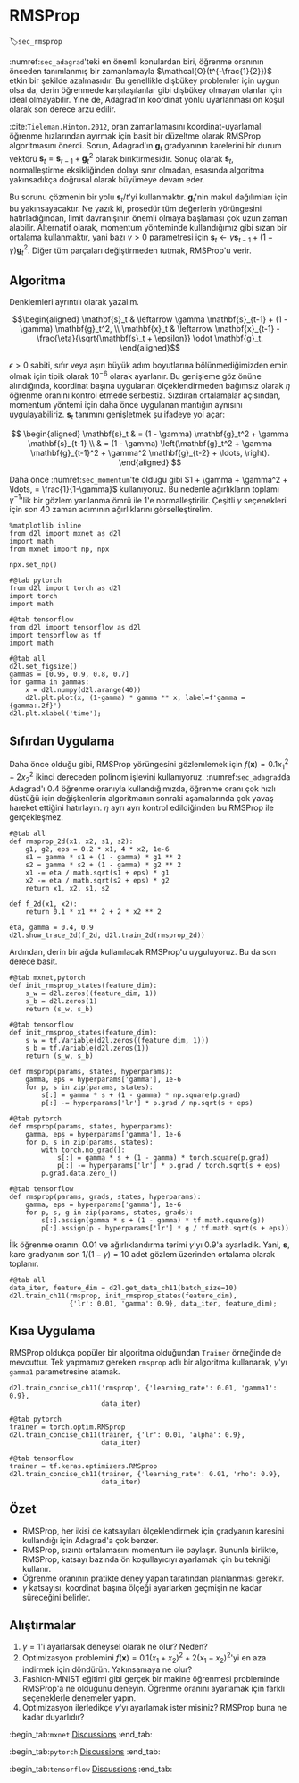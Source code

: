 # RMSProp
:label:`sec_rmsprop`

:numref:`sec_adagrad`'teki en önemli konulardan biri, öğrenme oranının önceden tanımlanmış bir zamanlamayla $\mathcal{O}(t^{-\frac{1}{2}})$ etkin bir şekilde azalmasıdır. Bu genellikle dışbükey problemler için uygun olsa da, derin öğrenmede karşılaşılanlar gibi dışbükey olmayan olanlar için ideal olmayabilir. Yine de, Adagrad'ın koordinat yönlü uyarlanması ön koşul olarak son derece arzu edilir. 

:cite:`Tieleman.Hinton.2012`, oran zamanlamasını koordinat-uyarlamalı öğrenme hızlarından ayırmak için basit bir düzeltme olarak RMSProp algoritmasını önerdi. Sorun, Adagrad'ın $\mathbf{g}_t$ gradyanının karelerini bir durum vektörü $\mathbf{s}_t = \mathbf{s}_{t-1} + \mathbf{g}_t^2$ olarak biriktirmesidir. Sonuç olarak $\mathbf{s}_t$, normalleştirme eksikliğinden dolayı sınır olmadan, esasında algoritma yakınsadıkça doğrusal olarak büyümeye devam eder.

Bu sorunu çözmenin bir yolu $\mathbf{s}_t / t$'yi kullanmaktır. $\mathbf{g}_t$'nin makul dağılımları için bu yakınsayacaktır. Ne yazık ki, prosedür tüm değerlerin yörüngesini hatırladığından, limit davranışının önemli olmaya başlaması çok uzun zaman alabilir. Alternatif olarak, momentum yönteminde kullandığımız gibi sızan bir ortalama kullanmaktır, yani bazı $\gamma > 0$ parametresi için $\mathbf{s}_t \leftarrow \gamma \mathbf{s}_{t-1} + (1-\gamma) \mathbf{g}_t^2$. Diğer tüm parçaları değiştirmeden tutmak, RMSProp'u verir.

## Algoritma

Denklemleri ayrıntılı olarak yazalım. 

$$\begin{aligned}
    \mathbf{s}_t & \leftarrow \gamma \mathbf{s}_{t-1} + (1 - \gamma) \mathbf{g}_t^2, \\
    \mathbf{x}_t & \leftarrow \mathbf{x}_{t-1} - \frac{\eta}{\sqrt{\mathbf{s}_t + \epsilon}} \odot \mathbf{g}_t.
\end{aligned}$$

$\epsilon > 0$ sabiti, sıfır veya aşırı büyük adım boyutlarına bölünmediğimizden emin olmak için tipik olarak $10^{-6}$ olarak ayarlanır. Bu genişleme göz önüne alındığında, koordinat başına uygulanan ölçeklendirmeden bağımsız olarak $\eta$ öğrenme oranını kontrol etmede serbestiz. Sızdıran ortalamalar açısından, momentum yöntemi için daha önce uygulanan mantığın aynısını uygulayabiliriz. $\mathbf{s}_t$ tanımını genişletmek şu ifadeye yol açar:

$$
\begin{aligned}
\mathbf{s}_t & = (1 - \gamma) \mathbf{g}_t^2 + \gamma \mathbf{s}_{t-1} \\
& = (1 - \gamma) \left(\mathbf{g}_t^2 + \gamma \mathbf{g}_{t-1}^2 + \gamma^2 \mathbf{g}_{t-2} + \ldots, \right).
\end{aligned}
$$

Daha önce :numref:`sec_momentum`'te olduğu gibi $1 + \gamma + \gamma^2 + \ldots, = \frac{1}{1-\gamma}$ kullanıyoruz. Bu nedenle ağırlıkların toplamı $\gamma^{-1}$'lik bir gözlem yarılanma ömrü ile $1$'e normalleştirilir. Çeşitli $\gamma$ seçenekleri için son 40 zaman adımının ağırlıklarını görselleştirelim.

```{.python .input}
%matplotlib inline
from d2l import mxnet as d2l
import math
from mxnet import np, npx

npx.set_np()
```

```{.python .input}
#@tab pytorch
from d2l import torch as d2l
import torch
import math
```

```{.python .input}
#@tab tensorflow
from d2l import tensorflow as d2l
import tensorflow as tf
import math
```

```{.python .input}
#@tab all
d2l.set_figsize()
gammas = [0.95, 0.9, 0.8, 0.7]
for gamma in gammas:
    x = d2l.numpy(d2l.arange(40))
    d2l.plt.plot(x, (1-gamma) * gamma ** x, label=f'gamma = {gamma:.2f}')
d2l.plt.xlabel('time');
```

## Sıfırdan Uygulama

Daha önce olduğu gibi, RMSProp yörüngesini gözlemlemek için $f(\mathbf{x})=0.1x_1^2+2x_2^2$ ikinci dereceden polinom işlevini kullanıyoruz. :numref:`sec_adagrad`da Adagrad'ı 0.4 öğrenme oranıyla kullandığımızda, öğrenme oranı çok hızlı düştüğü için değişkenlerin algoritmanın sonraki aşamalarında çok yavaş hareket ettiğini hatırlayın. $\eta$ ayrı ayrı kontrol edildiğinden bu RMSProp ile gerçekleşmez.

```{.python .input}
#@tab all
def rmsprop_2d(x1, x2, s1, s2):
    g1, g2, eps = 0.2 * x1, 4 * x2, 1e-6
    s1 = gamma * s1 + (1 - gamma) * g1 ** 2
    s2 = gamma * s2 + (1 - gamma) * g2 ** 2
    x1 -= eta / math.sqrt(s1 + eps) * g1
    x2 -= eta / math.sqrt(s2 + eps) * g2
    return x1, x2, s1, s2

def f_2d(x1, x2):
    return 0.1 * x1 ** 2 + 2 * x2 ** 2

eta, gamma = 0.4, 0.9
d2l.show_trace_2d(f_2d, d2l.train_2d(rmsprop_2d))
```

Ardından, derin bir ağda kullanılacak RMSProp'u uyguluyoruz. Bu da son derece basit.

```{.python .input}
#@tab mxnet,pytorch
def init_rmsprop_states(feature_dim):
    s_w = d2l.zeros((feature_dim, 1))
    s_b = d2l.zeros(1)
    return (s_w, s_b)
```

```{.python .input}
#@tab tensorflow
def init_rmsprop_states(feature_dim):
    s_w = tf.Variable(d2l.zeros((feature_dim, 1)))
    s_b = tf.Variable(d2l.zeros(1))
    return (s_w, s_b)
```

```{.python .input}
def rmsprop(params, states, hyperparams):
    gamma, eps = hyperparams['gamma'], 1e-6
    for p, s in zip(params, states):
        s[:] = gamma * s + (1 - gamma) * np.square(p.grad)
        p[:] -= hyperparams['lr'] * p.grad / np.sqrt(s + eps)
```

```{.python .input}
#@tab pytorch
def rmsprop(params, states, hyperparams):
    gamma, eps = hyperparams['gamma'], 1e-6
    for p, s in zip(params, states):
        with torch.no_grad():
            s[:] = gamma * s + (1 - gamma) * torch.square(p.grad)
            p[:] -= hyperparams['lr'] * p.grad / torch.sqrt(s + eps)
        p.grad.data.zero_()
```

```{.python .input}
#@tab tensorflow
def rmsprop(params, grads, states, hyperparams):
    gamma, eps = hyperparams['gamma'], 1e-6
    for p, s, g in zip(params, states, grads):
        s[:].assign(gamma * s + (1 - gamma) * tf.math.square(g))
        p[:].assign(p - hyperparams['lr'] * g / tf.math.sqrt(s + eps))
```

İlk öğrenme oranını 0.01 ve ağırlıklandırma terimi $\gamma$'yı 0.9'a ayarladık. Yani, $\mathbf{s}$, kare gradyanın son $1/(1-\gamma) = 10$ adet gözlem üzerinden ortalama olarak toplanır.

```{.python .input}
#@tab all
data_iter, feature_dim = d2l.get_data_ch11(batch_size=10)
d2l.train_ch11(rmsprop, init_rmsprop_states(feature_dim),
               {'lr': 0.01, 'gamma': 0.9}, data_iter, feature_dim);
```

## Kısa Uygulama

RMSProp oldukça popüler bir algoritma olduğundan `Trainer` örneğinde de mevcuttur. Tek yapmamız gereken `rmsprop` adlı bir algoritma kullanarak, $\gamma$'yı `gamma1` parametresine atamak.

```{.python .input}
d2l.train_concise_ch11('rmsprop', {'learning_rate': 0.01, 'gamma1': 0.9},
                       data_iter)
```

```{.python .input}
#@tab pytorch
trainer = torch.optim.RMSprop
d2l.train_concise_ch11(trainer, {'lr': 0.01, 'alpha': 0.9},
                       data_iter)
```

```{.python .input}
#@tab tensorflow
trainer = tf.keras.optimizers.RMSprop
d2l.train_concise_ch11(trainer, {'learning_rate': 0.01, 'rho': 0.9},
                       data_iter)
```

## Özet

* RMSProp, her ikisi de katsayıları ölçeklendirmek için gradyanın karesini kullandığı için Adagrad'a çok benzer.
* RMSProp, sızıntı ortalamasını momentum ile paylaşır. Bununla birlikte, RMSProp, katsayı bazında ön koşullayıcıyı ayarlamak için bu tekniği kullanır.
* Öğrenme oranının pratikte deney yapan tarafından planlanması gerekir.
* $\gamma$ katsayısı, koordinat başına ölçeği ayarlarken geçmişin ne kadar süreceğini belirler.

## Alıştırmalar

1. $\gamma = 1$'i ayarlarsak deneysel olarak ne olur? Neden?
1. Optimizasyon problemini $f(\mathbf{x}) = 0.1 (x_1 + x_2)^2 + 2 (x_1 - x_2)^2$'yi en aza indirmek için döndürün. Yakınsamaya ne olur?
1. Fashion-MNIST eğitimi gibi gerçek bir makine öğrenmesi probleminde RMSProp'a ne olduğunu deneyin. Öğrenme oranını ayarlamak için farklı seçeneklerle denemeler yapın.
1. Optimizasyon ilerledikçe $\gamma$'yı ayarlamak ister misiniz? RMSProp buna ne kadar duyarlıdır?

:begin_tab:`mxnet`
[Discussions](https://discuss.d2l.ai/t/356)
:end_tab:

:begin_tab:`pytorch`
[Discussions](https://discuss.d2l.ai/t/1074)
:end_tab:

:begin_tab:`tensorflow`
[Discussions](https://discuss.d2l.ai/t/1075)
:end_tab:
